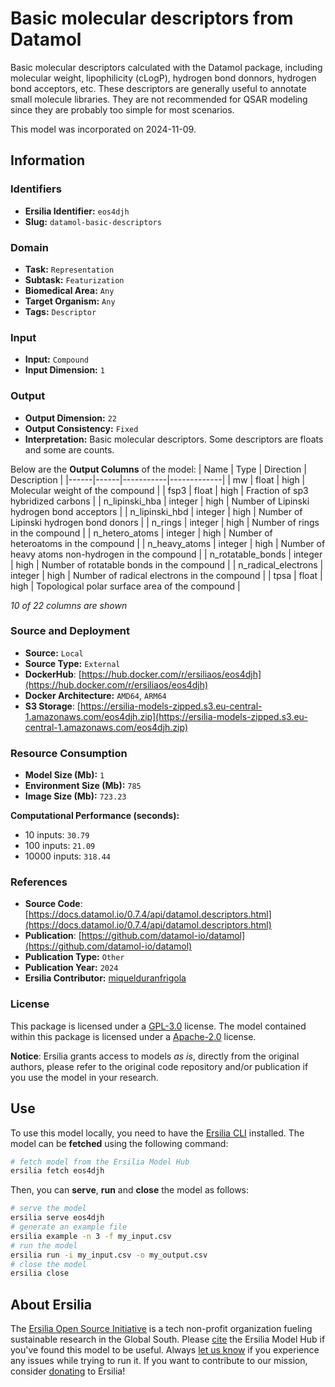 # Basic molecular descriptors from Datamol

Basic molecular descriptors calculated with the Datamol package, including molecular weight, lipophilicity (cLogP), hydrogen bond donnors, hydrogen bond acceptors, etc. These descriptors are generally useful to annotate small molecule libraries. They are not recommended for QSAR modeling since they are probably too simple for most scenarios.

This model was incorporated on 2024-11-09.


## Information
### Identifiers
- **Ersilia Identifier:** `eos4djh`
- **Slug:** `datamol-basic-descriptors`

### Domain
- **Task:** `Representation`
- **Subtask:** `Featurization`
- **Biomedical Area:** `Any`
- **Target Organism:** `Any`
- **Tags:** `Descriptor`

### Input
- **Input:** `Compound`
- **Input Dimension:** `1`

### Output
- **Output Dimension:** `22`
- **Output Consistency:** `Fixed`
- **Interpretation:** Basic molecular descriptors. Some descriptors are floats and some are counts.

Below are the **Output Columns** of the model:
| Name | Type | Direction | Description |
|------|------|-----------|-------------|
| mw | float | high | Molecular weight of the compound |
| fsp3 | float | high | Fraction of sp3 hybridized carbons |
| n_lipinski_hba | integer | high | Number of Lipinski hydrogen bond acceptors |
| n_lipinski_hbd | integer | high | Number of Lipinski hydrogen bond donors |
| n_rings | integer | high | Number of rings in the compound |
| n_hetero_atoms | integer | high | Number of heteroatoms in the compound |
| n_heavy_atoms | integer | high | Number of heavy atoms non-hydrogen in the compound |
| n_rotatable_bonds | integer | high | Number of rotatable bonds in the compound |
| n_radical_electrons | integer | high | Number of radical electrons in the compound |
| tpsa | float | high | Topological polar surface area of the compound |

_10 of 22 columns are shown_
### Source and Deployment
- **Source:** `Local`
- **Source Type:** `External`
- **DockerHub**: [https://hub.docker.com/r/ersiliaos/eos4djh](https://hub.docker.com/r/ersiliaos/eos4djh)
- **Docker Architecture:** `AMD64`, `ARM64`
- **S3 Storage**: [https://ersilia-models-zipped.s3.eu-central-1.amazonaws.com/eos4djh.zip](https://ersilia-models-zipped.s3.eu-central-1.amazonaws.com/eos4djh.zip)

### Resource Consumption
- **Model Size (Mb):** `1`
- **Environment Size (Mb):** `785`
- **Image Size (Mb):** `723.23`

**Computational Performance (seconds):**
- 10 inputs: `30.79`
- 100 inputs: `21.09`
- 10000 inputs: `318.44`

### References
- **Source Code**: [https://docs.datamol.io/0.7.4/api/datamol.descriptors.html](https://docs.datamol.io/0.7.4/api/datamol.descriptors.html)
- **Publication**: [https://github.com/datamol-io/datamol](https://github.com/datamol-io/datamol)
- **Publication Type:** `Other`
- **Publication Year:** `2024`
- **Ersilia Contributor:** [miquelduranfrigola](https://github.com/miquelduranfrigola)

### License
This package is licensed under a [GPL-3.0](https://github.com/ersilia-os/ersilia/blob/master/LICENSE) license. The model contained within this package is licensed under a [Apache-2.0](LICENSE) license.

**Notice**: Ersilia grants access to models _as is_, directly from the original authors, please refer to the original code repository and/or publication if you use the model in your research.


## Use
To use this model locally, you need to have the [Ersilia CLI](https://github.com/ersilia-os/ersilia) installed.
The model can be **fetched** using the following command:
```bash
# fetch model from the Ersilia Model Hub
ersilia fetch eos4djh
```
Then, you can **serve**, **run** and **close** the model as follows:
```bash
# serve the model
ersilia serve eos4djh
# generate an example file
ersilia example -n 3 -f my_input.csv
# run the model
ersilia run -i my_input.csv -o my_output.csv
# close the model
ersilia close
```

## About Ersilia
The [Ersilia Open Source Initiative](https://ersilia.io) is a tech non-profit organization fueling sustainable research in the Global South.
Please [cite](https://github.com/ersilia-os/ersilia/blob/master/CITATION.cff) the Ersilia Model Hub if you've found this model to be useful. Always [let us know](https://github.com/ersilia-os/ersilia/issues) if you experience any issues while trying to run it.
If you want to contribute to our mission, consider [donating](https://www.ersilia.io/donate) to Ersilia!
